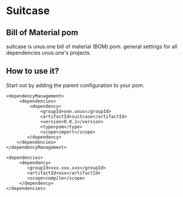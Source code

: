 # Suitcase
## Bill of Material pom
suitcase is unus.one bill of material (BOM) pom. general settings for all dependencies unus.one's projects.

How to use it?
--------------
Start out by adding the parent configuration to your pom.
    
    <dependencyManagement>
		 <dependencies>
		  	 <dependency>
			 	 <groupId>one.unus</groupId>
				 <artifactId>suitcase</artifactId>
				 <version>0.0.1</version>
				 <type>pom</type>
				 <scope>import</scope>
		    </dependency>
	    </dependencies>
    </dependencyManagement>
    
    <dependencies>
	     <dependency>
	        <groupId>xxx.xxx.xxx</groupId>
	        <artifactId>xxx</artifactId>
	        <scope>compile</scope>
	     </dependency>
    </dependencies>